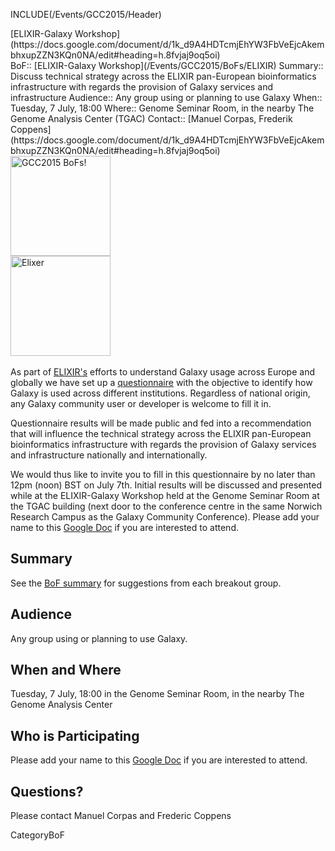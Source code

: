 INCLUDE(/Events/GCC2015/Header)

<div class="title">[ELIXIR-Galaxy Workshop](https://docs.google.com/document/d/1k_d9A4HDTcmjEhYW3FbVeEjcAkembhxupZZN3KQn0NA/edit#heading=h.8fvjaj9oq5oi)</div>


<div class='dictbox'>
 BoF:: [ELIXIR-Galaxy Workshop](/Events/GCC2015/BoFs/ELIXIR)
 Summary:: Discuss technical strategy across the ELIXIR pan-European bioinformatics infrastructure with regards the provision of Galaxy services and infrastructure
 Audience:: Any group using or planning to use Galaxy  
 When:: Tuesday, 7 July, 18:00
 Where:: Genome Seminar Room, in the nearby The Genome Analysis Center (TGAC)
 Contact:: [Manuel Corpas, Frederik Coppens](https://docs.google.com/document/d/1k_d9A4HDTcmjEhYW3FbVeEjcAkembhxupZZN3KQn0NA/edit#heading=h.8fvjaj9oq5oi)
</div>

<div class='left'><a href='/Events/GCC2015/BoFs/'><img src='/Images/Logos/GCC2015BoFs300.png' alt='GCC2015 BoFs!' width="160" /></a> <br />
<a href='https://docs.google.com/document/d/1k_d9A4HDTcmjEhYW3FbVeEjcAkembhxupZZN3KQn0NA/edit#heading=h.8fvjaj9oq5oi'><img src='/Images/Logos/ElixirNoTextLogo.png' alt='Elixer' width="160" /></a> &nbsp;&nbsp;&nbsp;
</div>

</div>

As part of [ELIXIR's](http://www.elixir-europe.org/) efforts to understand Galaxy usage across Europe and globally we have set up a [questionnaire](https://www.surveymonkey.com/r/Q7WYL2G) with the objective to identify how Galaxy is used across different institutions. Regardless of national origin, any Galaxy community user or developer is welcome to fill it in.

Questionnaire results will be made public and fed into a recommendation that will influence the technical strategy across the ELIXIR pan-European bioinformatics infrastructure with regards the provision of Galaxy services and infrastructure nationally and internationally.

We would thus like to invite you to fill in this questionnaire by no later than 12pm (noon) BST on July 7th. Initial results will be discussed and presented while at the ELIXIR-Galaxy Workshop held at the Genome Seminar Room at the TGAC building (next door to the conference centre in the same Norwich Research Campus as the Galaxy Community Conference). Please add your name to this [Google Doc](https://docs.google.com/document/d/1k_d9A4HDTcmjEhYW3FbVeEjcAkembhxupZZN3KQn0NA/edit#) if you are interested to attend.

## Summary

See the [BoF summary](https://docs.google.com/document/d/1k_d9A4HDTcmjEhYW3FbVeEjcAkembhxupZZN3KQn0NA/edit?usp=sharing) for suggestions from each breakout group.


## Audience

Any group using or planning to use Galaxy.

## When and Where

Tuesday, 7 July, 18:00 in the Genome Seminar Room, in the nearby The Genome Analysis Center 

## Who is Participating

Please add your name to this [Google Doc](https://docs.google.com/document/d/1k_d9A4HDTcmjEhYW3FbVeEjcAkembhxupZZN3KQn0NA/edit#) if you are interested to attend.

## Questions?

Please contact Manuel Corpas and Frederic Coppens

CategoryBoF
